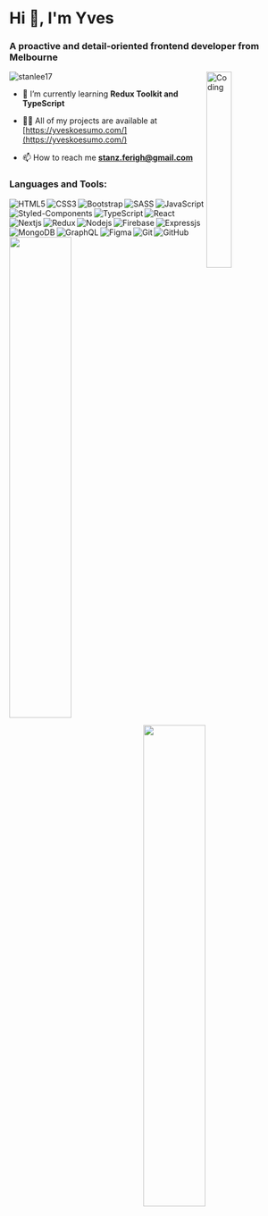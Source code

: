 <h1 align="left">Hi 👋, I'm Yves</h1>
<h3 align="left">A proactive and detail-oriented frontend developer from Melbourne</h3>

<img align="right" alt="Coding" width="30%" src="https://media.tenor.com/8ZGBB-CvPV0AAAAC/anime-delete.gif">


<p align="left"> <img src="https://komarev.com/ghpvc/?username=stanlee17&label=Profile%20views&color=0e75b6&style=flat" alt="stanlee17" /> </p>

- 🌱 I’m currently learning **Redux Toolkit and TypeScript**

- 👨‍💻 All of my projects are available at [https://yveskoesumo.com/](https://yveskoesumo.com/)

- 📫 How to reach me **stanz.ferigh@gmail.com**

<h3 align="left">Languages and Tools:</h3>
<img align="left" src="https://img.shields.io/badge/html5-%23E34F26.svg?style=for-the-badge&logo=html5&logoColor=white" alt="HTML5" />
<img align="left" src="https://img.shields.io/badge/css3-%231572B6.svg?style=for-the-badge&logo=css3&logoColor=white" alt="CSS3" />
<img align="left" src="https://img.shields.io/badge/bootstrap-%238511FA.svg?style=for-the-badge&logo=bootstrap&logoColor=white" alt="Bootstrap" />
<img align="left" src="https://img.shields.io/badge/SASS-hotpink.svg?style=for-the-badge&logo=SASS&logoColor=white" alt="SASS" />
<img align="left" src="https://img.shields.io/badge/styled--components-DB7093?style=for-the-badge&logo=styled-components&logoColor=white" alt="Styled-Components" />
<img src="https://img.shields.io/badge/javascript-%23323330.svg?style=for-the-badge&logo=javascript&logoColor=%23F7DF1E" alt="JavaScript" />
<img align="left" src="https://img.shields.io/badge/typescript-%23007ACC.svg?style=for-the-badge&logo=typescript&logoColor=white" alt="TypeScript" />
<img align="left" src="https://img.shields.io/badge/react-%2320232a.svg?style=for-the-badge&logo=react&logoColor=%2361DAFB" alt="React" />
<img align="left" src="https://img.shields.io/badge/Next-black?style=for-the-badge&logo=next.js&logoColor=white" alt="Nextjs" />
<img align="left" src="https://img.shields.io/badge/redux-%23593d88.svg?style=for-the-badge&logo=redux&logoColor=white" alt="Redux" />
<img align="left" src="https://img.shields.io/badge/node.js-6DA55F?style=for-the-badge&logo=node.js&logoColor=white" alt="Nodejs" />
<img src="https://img.shields.io/badge/express.js-%23404d59.svg?style=for-the-badge&logo=express&logoColor=%2361DAFB" alt="Expressjs" />
<img align="left" src="https://img.shields.io/badge/firebase-%23039BE5.svg?style=for-the-badge&logo=firebase" alt="Firebase" />
<img align="left" src="https://img.shields.io/badge/MongoDB-%234ea94b.svg?style=for-the-badge&logo=mongodb&logoColor=white" alt="MongoDB" />
<img align="left" src="https://img.shields.io/badge/-GraphQL-E10098?style=for-the-badge&logo=graphql&logoColor=white" alt="GraphQL" />
<img align="left" src="https://img.shields.io/badge/figma-%23F24E1E.svg?style=for-the-badge&logo=figma&logoColor=white" alt="Figma" />
<img align="left" src="https://img.shields.io/badge/git-%23F05033.svg?style=for-the-badge&logo=git&logoColor=white" alt="Git" />
<img src="https://img.shields.io/badge/github-%23121011.svg?style=for-the-badge&logo=github&logoColor=white" alt="GitHub" />

<img align="left" width="47%" src="https://github-readme-stats.vercel.app/api/top-langs?username=stanlee17&show_icons=true&locale=en&layout=compact" />

<img align="left" width="47%" src="https://github-readme-stats.vercel.app/api?username=stanlee17&show_icons=true&theme=tokyonight" />

